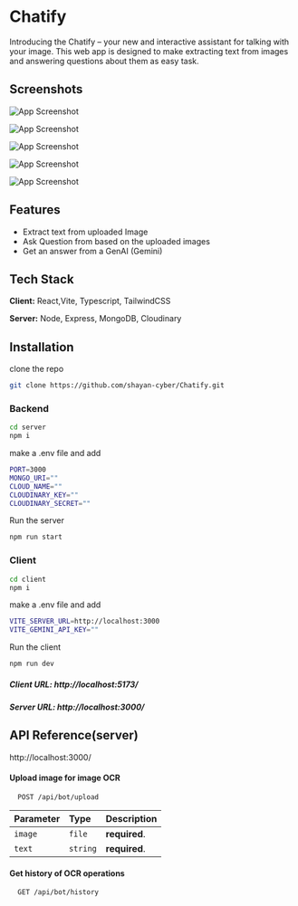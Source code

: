 
# Chatify


Introducing the Chatify – your new and interactive assistant for talking with your image. This web app is designed to make extracting text from images and answering questions about them as easy task.

## Screenshots

![App Screenshot](https://i.imgur.com/PtaYxQQ.png)

![App Screenshot](https://i.imgur.com/UTyDGoh.png)

![App Screenshot](https://i.imgur.com/xOOUOgQ.png)

![App Screenshot](https://i.imgur.com/O4DOAa1.png)

![App Screenshot](https://i.imgur.com/NX9I15J.png)


## Features

- Extract text from uploaded Image
- Ask Question from based on the uploaded images
- Get an answer from a GenAI (Gemini)



## Tech Stack

**Client:** React,Vite, Typescript, TailwindCSS

**Server:** Node, Express, MongoDB, Cloudinary


## Installation

clone the repo

```bash
git clone https://github.com/shayan-cyber/Chatify.git
```



### Backend
```bash
cd server
npm i
```
make a .env file and add
```bash
PORT=3000
MONGO_URI=""
CLOUD_NAME=""
CLOUDINARY_KEY=""
CLOUDINARY_SECRET=""
```

Run the server
```bash
npm run start
```

### Client
```bash
cd client
npm i
```
make a .env file and add
```bash
VITE_SERVER_URL=http://localhost:3000
VITE_GEMINI_API_KEY=""
```

Run the client
```bash
npm run dev
```




##### Client URL: http://localhost:5173/

##### Server URL: http://localhost:3000/
## API Reference(server)
http://localhost:3000/
#### Upload image for image OCR

```http
  POST /api/bot/upload
```

| Parameter | Type     | Description                |
| :-------- | :------- | :------------------------- |
| `image` | `file` | **required**. |
| `text` | `string` | **required**. |


#### Get history of OCR operations

```http
  GET /api/bot/history
```









